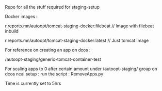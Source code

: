 Repo for all the stuff required for staging-setup

Docker images : 

r.reports.mn/autoopt/tomcat-staging-docker:filebeat  // Image with filebeat inbuild

r.reports.mn/autoopt/tomcat-staging-docker:latest   // Just tomcat image



For reference on creating an app on dcos :

/autoopt-staging/generic-tomcat-container-test



For scaling apps to 0 after certain amount under /autoopt-staging/ group on dcos ncal setup :
run the script : 
RemoveApps.py

Time is currently set to 5hrs
